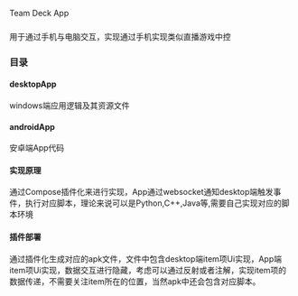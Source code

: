 Team Deck App
### 
用于通过手机与电脑交互，实现通过手机实现类似直播游戏中控

### 目录
#### desktopApp
windows端应用逻辑及其资源文件

#### androidApp
安卓端App代码

#### 实现原理
通过Compose插件化来进行实现，App通过websocket通知desktop端触发事件，执行对应脚本，理论来说可以是Python,C++,Java等,需要自己实现对应的脚本环境

#### 插件部署
通过插件化生成对应的apk文件，文件中包含desktop端item项Ui实现，App端item项Ui实现，数据交互进行隐藏，考虑可以通过反射或者注解，实现item项的数据传递，不需要关注item所在的位置，当然apk中还会包含对应脚本。
